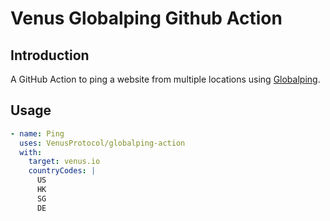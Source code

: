 # Venus Globalping Github Action

## Introduction

A GitHub Action to ping a website from multiple locations using [Globalping](https://globalping.io).

## Usage

```yaml
- name: Ping
  uses: VenusProtocol/globalping-action
  with:
    target: venus.io
    countryCodes: |
      US
      HK
      SG
      DE
```